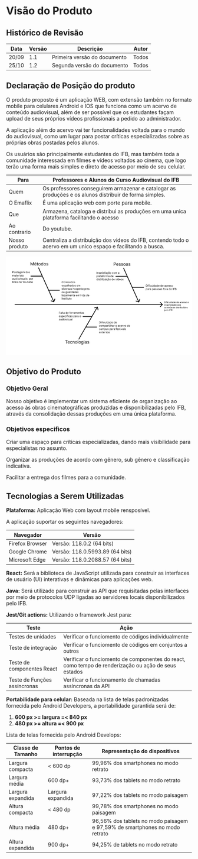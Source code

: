 # Visão do Produto

## Histórico de Revisão
| Data  | Versão | Descrição | Autor |
| ---   | ------ | --------- | ----- |
| 20/09 |  1.1   | Primeira versão do documento | Todos |
| 25/10 |  1.2   | Segunda versão do documento  | Todos |

## Declaração de Posição do produto
O produto proposto é um aplicação WEB, com extensão também no formato mobile para celulares Android e IOS que funciona como um acervo de conteúdo audiovisual, além de ser possível que os estudantes façam upload de seus próprios vídeos profissionais a pedido ao administrador. ​

A aplicação além do acervo vai ter funcionalidades voltada para o mundo do audiovisual, como um lugar para postar críticas especializadas sobre as próprias obras postadas pelos alunos. ​

Os usuários são principalmente estudantes do IFB, mas também toda a comunidade interessada em filmes e vídeos voltados ao cinema, que logo terão uma forma mais simples e direto de acesso por meio de seu celular.

| Para          | Professores e Alunos do Curso Audiovisual do IFB                                               |
| ----          | ---------------------------------------------------------------------------------------------- |
| Quem | Os professores conseguirem armazenar e catalogar as produções e os alunos distribuir de forma simples.  |
| O Emaflix     | É uma aplicação web com porte para mobile.                                                     |
| Que           | Armazena, cataloga e distribui as produções em uma unica plataforma facilitando o acesso       |
| Ao contrario  | Do youtube.                                                                                    |
| Nosso produto | Centraliza a distribuição dos videos do IFB, contendo todo o acervo em um unico espaço e facilitando a busca. |

![1](docs/../img/Fishbone.png)

## Objetivo do Produto

### Objetivo Geral 

Nosso objetivo é implementar um sistema eficiente de organização ao acesso às obras cinematográficas produzidas e disponibilizadas pelo IFB, através da consolidação dessas produções em uma única plataforma.

### Objetivos especificos

Criar uma espaço para críticas especializadas, dando mais visibilidade para especialistas no assunto.

Organizar as produções de acordo com gênero, sub gênero e classificação indicativa.

Facilitar a entrega dos filmes para a comunidade.

## Tecnologias a Serem Utilizadas 

**Plataforma:** Aplicação Web com layout mobile rensposível.

A aplicação suportar os seguintes navegadores:

|Navegador| Versão |
|---------|--------|
| Firefox Browser| Versão: 118.0.2 (64 bits)|
| Google Chrome  | Versão: 118.0.5993.89 (64 bits)|
| Microsoft Edge | Versão: 118.0.2088.57 (64 bits)|

**React:** Será a biblioteca de JavaScript utilizada para construir as interfaces de usuário (UI) interativas e dinâmicas para aplicações web.

**Java:** Será utilizado para construir as API que requisitadas pelas interfaces por meio de protocolos UDP ligadas ao servidores locais disponibilizados pelo IFB.

**Jest/Git actions:** Utilizando o framework Jest para:

|Teste | Ação |
|------|------|
| Testes de unidades | Verificar o funciomento de códigos individualmente |
| Teste de integração| Verificar o funciomento de códigos em conjuntos a outros|
| Teste de componentes React | Verificar o funciomento de componentes do react, como tempo de renderização ou ação de seus estados |
| Teste de Funções assíncronas | Verificar o funcionamento de chamadas assíncronas da API |

**Portabilidade para celular:** Baseada na lista de telas padronizadas fornecida pelo Android Developers, a portabilidade garantida será de:  

1. **600 px >= largura =< 840 px**
2. **480 px >= altura =< 900 px**

Lista de telas fornecida pelo Android Develops:

| Classe de Tamanho | Pontos de interrupção | Representação do dispositivos |
|-------------------|-----------------------|-------------------------------|
|Largura compacta    | < 600 dp | 99,96% dos smartphones no modo retrato
|Largura média|600 dp+| 93,73% dos tablets no modo retrato |
|Largura expandida | Largura expandida| 97,22% dos tablets no modo paisagem|
| Altura compacta  | < 480 dp | 99,78% dos smartphones no modo paisagem|
|Altura média | 480 dp+ | 96,56% dos tablets no modo paisagem  e 97,59% de smartphones no modo retrato|
|Altura expandida|900 dp+|94,25% de tablets no modo retrato|










